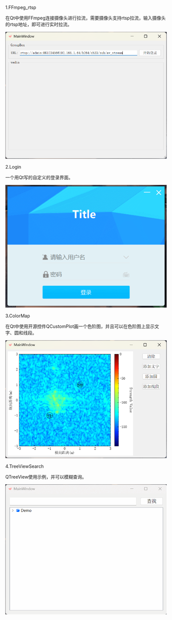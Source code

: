 1.FFmpeg_rtsp

在Qt中使用FFmpeg连接摄像头进行拉流，需要摄像头支持rtsp拉流，输入摄像头的rtsp地址，即可进行实时拉流。

![image text](https://github.com/sakuya0818/Demo/blob/main/docs/img/FFmpeg_rtsp.png)

2.Login

一个用Qt写的自定义的登录界面。

![image text](https://github.com/sakuya0818/Demo/blob/main/docs/img/Login.gif)

3.ColorMap

在Qt中使用开源控件QCustomPlot画一个色阶图，并且可以在色阶图上显示文字、圆和线段。

![image text](https://github.com/sakuya0818/Demo/blob/main/docs/img/ColorMap.png)

4.TreeViewSearch

QTreeView使用示例，并可以模糊查询。

![image text](https://github.com/sakuya0818/Demo/blob/main/docs/img/TreeViewSearch.gif)

